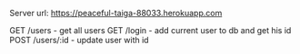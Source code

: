 Server url: https://peaceful-taiga-88033.herokuapp.com

GET /users - get all users
GET /login - add current user to db and get his id
POST /users/:id - update user with id